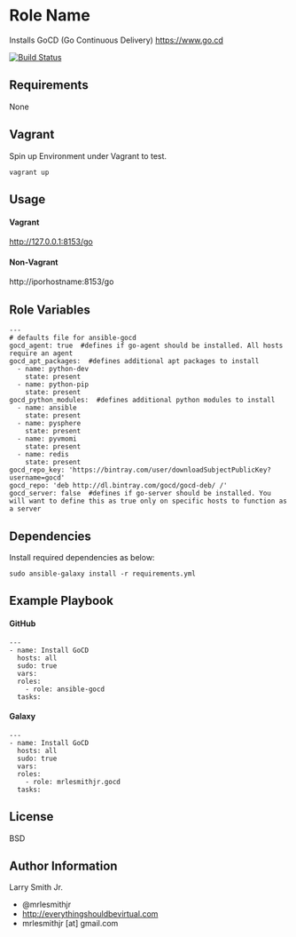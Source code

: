 Role Name
=========

Installs GoCD (Go Continuous Delivery) https://www.go.cd

[![Build Status](https://travis-ci.org/mrlesmithjr/ansible-gocd.svg?branch=master)](https://travis-ci.org/mrlesmithjr/ansible-gocd)

Requirements
------------

None

Vagrant
-------
Spin up Environment under Vagrant to test.
````
vagrant up
````

Usage
-----

#### Vagrant
http://127.0.0.1:8153/go

#### Non-Vagrant
http://iporhostname:8153/go

Role Variables
--------------

````
---
# defaults file for ansible-gocd
gocd_agent: true  #defines if go-agent should be installed. All hosts require an agent
gocd_apt_packages:  #defines additional apt packages to install
  - name: python-dev
    state: present
  - name: python-pip
    state: present
gocd_python_modules:  #defines additional python modules to install
  - name: ansible
    state: present
  - name: pysphere
    state: present
  - name: pyvmomi
    state: present
  - name: redis
    state: present
gocd_repo_key: 'https://bintray.com/user/downloadSubjectPublicKey?username=gocd'
gocd_repo: 'deb http://dl.bintray.com/gocd/gocd-deb/ /'
gocd_server: false  #defines if go-server should be installed. You will want to define this as true only on specific hosts to function as a server
````

Dependencies
------------

Install required dependencies as below:
````
sudo ansible-galaxy install -r requirements.yml
````

Example Playbook
----------------

#### GitHub
````
---
- name: Install GoCD
  hosts: all
  sudo: true
  vars:
  roles:
    - role: ansible-gocd
  tasks:
````

#### Galaxy
````
---
- name: Install GoCD
  hosts: all
  sudo: true
  vars:
  roles:
    - role: mrlesmithjr.gocd
  tasks:
````

License
-------

BSD

Author Information
------------------

Larry Smith Jr.
- @mrlesmithjr
- http://everythingshouldbevirtual.com
- mrlesmithjr [at] gmail.com

